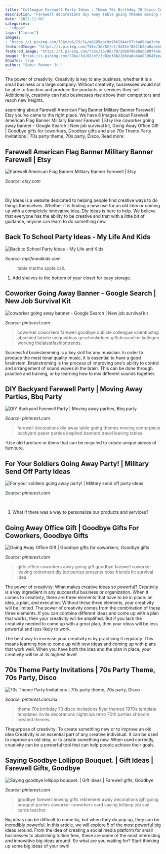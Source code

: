```yaml
---
title: "Colleague Farewell Party Ideas : Theme 70s Birthday 70 Disco Invitations Flyer Themed 1970s Template Templates Invite Decorations Nightclub Retro 70th Parties Shboom Created Themes"
description: "Farewell decorations diy away table going themes moving centerpiece backyard paper parties inspired banners travel leaving tables"
date: "2022-11-09"
categories:
- "ideas"
tags: ["ideas"]
images:
- "https://i.pinimg.com/736x/e6/29/5e/e6295ebc9e9662944c57cba09dae3cbe--goodbye-cards-to-say-goodbye.jpg?b=t"
featuredImage: "https://i.pinimg.com/736x/3d/82/ef/3d82ef8b21b8ea8ab4e85964feeae544.jpg"
featured_image: "https://i.pinimg.com/736x/26/98/70/269870690ab680f4eba795efb1d5528f.jpg"
image: "https://i.pinimg.com/736x/3d/82/ef/3d82ef8b21b8ea8ab4e85964feeae544.jpg"
ShowToc: true
author: "Samir Renner Jr."
---
```



The power of creativity:
Creativity is key to any business, whether it is a small business or a large company. Without creativity, businesses would not be able to function and produce the products or services they sell. Additionally, creativity can help businesses rise above their competitors and reach new heights.

	

		
searching about Farewell American Flag Banner Military Banner Farewell | Etsy you've came to the right place. We have 8 Images about Farewell American Flag Banner Military Banner Farewell | Etsy like coworker going away banner - Google Search | New job survival kit, Going Away Office Gift | Goodbye gifts for coworkers, Goodbye gifts and also 70s Theme Party Invitations | 70s party theme, 70s party, Disco. Read more:
		
    
## Farewell American Flag Banner Military Banner Farewell | Etsy

<img loading=lazy src="https://i.etsystatic.com/6170882/r/il/1cb91a/1976588624/il_794xN.1976588624_pyv3.jpg" onerror="this.onerror=null;this.src='https://tse3.mm.bing.net/th?id=OIP.BdRdMkBkTtu8U--iEmJOFAHaFS&amp;pid=15.1';" alt="Farewell American Flag Banner Military Banner Farewell | Etsy">

_Source: etsy.com_

>. 

	

Diy Ideas is a website dedicated to helping people find creative ways to do things themselves. Whether it is finding a new use for an old item or coming up with a completely innovative idea, Diy Ideas is here to help. We believe that everyone has the ability to be creative and that with a little bit of guidance, anyone can learn to do something new.

    
## Back To School Party Ideas - My Life And Kids

<img loading=lazy src="https://mylifeandkids.com/wp-content/uploads/2014/07/back-to-school-party-4.jpg" onerror="this.onerror=null;this.src='https://tse3.mm.bing.net/th?id=OIP.rhl8Yjqa89k4u0uFYi8zVgHaJ3&amp;pid=15.1';" alt="Back to School Party Ideas - My Life and Kids">

_Source: mylifeandkids.com_

>table martha apple call. 

	

1. Add shelves to the bottom of your closet for easy storage.

    
## Coworker Going Away Banner - Google Search | New Job Survival Kit

<img loading=lazy src="https://i.pinimg.com/736x/26/98/70/269870690ab680f4eba795efb1d5528f.jpg" onerror="this.onerror=null;this.src='https://tse1.mm.bing.net/th?id=OIP.rEblP8E-d_XA31dIMk-tnAHaLd&amp;pid=15.1';" alt="coworker going away banner - Google Search | New job survival kit">

_Source: pinterest.com_

>coworker coworkers farewell goodbye cubicle colleague valentinstag abschied fabiele uniqueideas geschenkideen giftideasonline kollegen working thelatestfashiontrends. 

	

Successful brainstemming is a key skill for any musician. In order to produce the most tonal quality music, it is essential to have a good brainstem. Brainstroming is the process of improving one's ability to control and arrangement of sound waves in the brain. This can be done through practice and training, or by learning how to mix different sounds together.

    
## DIY Backyard Farewell Party | Moving Away Parties, Bbq Party

<img loading=lazy src="https://i.pinimg.com/736x/17/ff/2f/17ff2f870716f82df45cfbec22ca51de--hawai-party-farewell-parties.jpg" onerror="this.onerror=null;this.src='https://tse4.mm.bing.net/th?id=OIP.clDaBOF0Vnfb41-uOgHtowHaLG&amp;pid=15.1';" alt="DIY Backyard Farewell Party | Moving away parties, Bbq party">

_Source: pinterest.com_

>farewell decorations diy away table going themes moving centerpiece backyard paper parties inspired banners travel leaving tables. 

	

-Use old furniture or items that can be recycled to create unique pieces of furniture.

    
## For Your Soldiers Going Away Party! | Military Send Off Party Ideas

<img loading=lazy src="https://i.pinimg.com/originals/99/ba/d0/99bad05c9e4c8e4399c2765624d23fdc.jpg" onerror="this.onerror=null;this.src='https://tse3.mm.bing.net/th?id=OIP.FxBNzaj0jolwmPkQeEe1fgHaJ4&amp;pid=15.1';" alt="For your soldiers going away party! | Military send off party ideas">

_Source: pinterest.com_

>. 

	

3. What if there was a way to personalize our products and services?

    
## Going Away Office Gift | Goodbye Gifts For Coworkers, Goodbye Gifts

<img loading=lazy src="https://i.pinimg.com/736x/38/9a/06/389a061c7617831d775dd79720d3fb34--office-parties-office-gifts.jpg" onerror="this.onerror=null;this.src='https://tse4.mm.bing.net/th?id=OIP.BtVWOGWRc1mVI8xtMiqhqgHaJ3&amp;pid=15.1';" alt="Going Away Office Gift | Goodbye gifts for coworkers, Goodbye gifts">

_Source: pinterest.com_

>gifts office coworkers away going gift goodbye farewell coworker leaving retirement diy job parties presents boss friends kit survival idea. 

	

The power of creativity: What makes creative ideas so powerful?
Creativity is a key ingredient in any successful business or organization. When it comes to creativity, there are three elements that have to be in place: an idea, a plan, and execution. Without these three elements, your creativity will be limited. 
The power of creativity comes from the combination of these three elements. If you can combine different ideas and come up with a plan that works, then your creativity will be amplified. But if you lack the creativity needed to come up with a great plan, then your ideas will be less powerful and less likely to work. 

The best way to increase your creativity is by practicing it regularly. This means learning how to come up with new ideas and coming up with plans that work well. When you have both the idea and the plan in place, your creativity will be at its highest level!

    
## 70s Theme Party Invitations | 70s Party Theme, 70s Party, Disco

<img loading=lazy src="https://i.pinimg.com/736x/3d/82/ef/3d82ef8b21b8ea8ab4e85964feeae544.jpg" onerror="this.onerror=null;this.src='https://tse1.mm.bing.net/th?id=OIP.nEA5wV56CjpwP2oE7pDd1AHaLc&amp;pid=15.1';" alt="70s Theme Party Invitations | 70s party theme, 70s party, Disco">

_Source: pinterest.com.mx_

>theme 70s birthday 70 disco invitations flyer themed 1970s template templates invite decorations nightclub retro 70th parties shboom created themes. 

	

Thepurpose of creativity: To create something new or to improve an old idea
Creativity is an essential part of any creative individual. It can be used to improve an old idea, or to create something new. When used correctly, creativity can be a powerful tool that can help people achieve their goals.

    
## Saying Goodbye Lollipop Bouquet. | Gift Ideas | Farewell Gifts, Goodbye

<img loading=lazy src="https://i.pinimg.com/736x/e6/29/5e/e6295ebc9e9662944c57cba09dae3cbe--goodbye-cards-to-say-goodbye.jpg?b=t" onerror="this.onerror=null;this.src='https://tse3.mm.bing.net/th?id=OIP.yifjloQgxkIUvjx1iFovnwHaJ3&amp;pid=15.1';" alt="Saying goodbye lollipop bouquet. | Gift Ideas | Farewell gifts, Goodbye">

_Source: pinterest.com_

>goodbye farewell leaving gifts retirement away decorations gift going bouquet parties coworker coworkers card saying lollipop job say cards teacher. 

	

Big ideas can be difficult to come by, but when they do pop up, they can be incredibly powerful. In this article, we will explore 5 of the most powerful big ideas around. From the idea of creating a social media platform for small businesses to abolishing tuition fees, these are some of the most interesting and innovative big ideas around. So what are you waiting for? Start thinking up some big ideas of your own!

